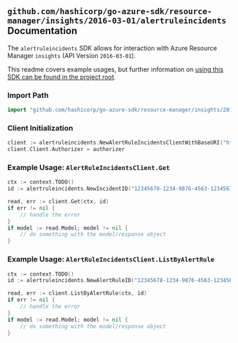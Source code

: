 
## `github.com/hashicorp/go-azure-sdk/resource-manager/insights/2016-03-01/alertruleincidents` Documentation

The `alertruleincidents` SDK allows for interaction with Azure Resource Manager `insights` (API Version `2016-03-01`).

This readme covers example usages, but further information on [using this SDK can be found in the project root](https://github.com/hashicorp/go-azure-sdk/tree/main/docs).

### Import Path

```go
import "github.com/hashicorp/go-azure-sdk/resource-manager/insights/2016-03-01/alertruleincidents"
```


### Client Initialization

```go
client := alertruleincidents.NewAlertRuleIncidentsClientWithBaseURI("https://management.azure.com")
client.Client.Authorizer = authorizer
```


### Example Usage: `AlertRuleIncidentsClient.Get`

```go
ctx := context.TODO()
id := alertruleincidents.NewIncidentID("12345678-1234-9876-4563-123456789012", "example-resource-group", "ruleName", "incidentName")

read, err := client.Get(ctx, id)
if err != nil {
	// handle the error
}
if model := read.Model; model != nil {
	// do something with the model/response object
}
```


### Example Usage: `AlertRuleIncidentsClient.ListByAlertRule`

```go
ctx := context.TODO()
id := alertruleincidents.NewAlertRuleID("12345678-1234-9876-4563-123456789012", "example-resource-group", "ruleName")

read, err := client.ListByAlertRule(ctx, id)
if err != nil {
	// handle the error
}
if model := read.Model; model != nil {
	// do something with the model/response object
}
```
